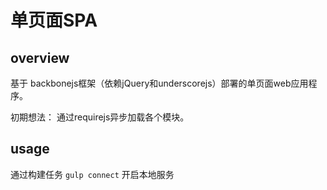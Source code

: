 
# 单页面SPA

## overview

基于 backbonejs框架（依赖jQuery和underscorejs）部署的单页面web应用程序。

初期想法： 通过requirejs异步加载各个模块。

## usage

通过构建任务 `gulp connect` 开启本地服务
